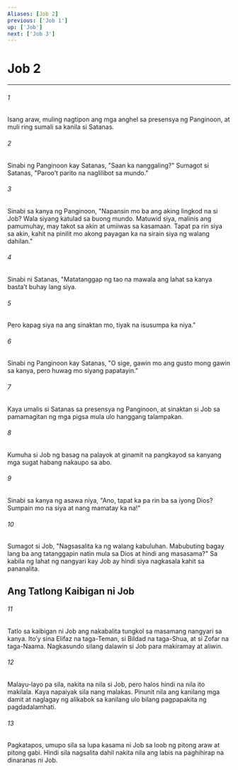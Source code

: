 ```yaml
---
Aliases: [Job 2]
previous: ['Job 1']
up: ['Job']
next: ['Job 3']
---
```

# Job 2

***


###### 1 


Isang araw, muling nagtipon ang mga anghel sa presensya ng Panginoon, at muli ring sumali sa kanila si Satanas. 


###### 2 


Sinabi ng Panginoon kay Satanas, "Saan ka nanggaling?" Sumagot si Satanas, "Parooʼt parito na naglilibot sa mundo." 


###### 3 


Sinabi sa kanya ng Panginoon, "Napansin mo ba ang aking lingkod na si Job? Wala siyang katulad sa buong mundo. Matuwid siya, malinis ang pamumuhay, may takot sa akin at umiiwas sa kasamaan. Tapat pa rin siya sa akin, kahit na pinilit mo akong payagan ka na sirain siya ng walang dahilan." 


###### 4 


Sinabi ni Satanas, "Matatanggap ng tao na mawala ang lahat sa kanya bastaʼt buhay lang siya. 


###### 5 


Pero kapag siya na ang sinaktan mo, tiyak na isusumpa ka niya." 


###### 6 


Sinabi ng Panginoon kay Satanas, "O sige, gawin mo ang gusto mong gawin sa kanya, pero huwag mo siyang papatayin." 


###### 7 


Kaya umalis si Satanas sa presensya ng Panginoon, at sinaktan si Job sa pamamagitan ng mga pigsa mula ulo hanggang talampakan. 


###### 8 


Kumuha si Job ng basag na palayok at ginamit na pangkayod sa kanyang mga sugat habang nakaupo sa abo. 


###### 9 


Sinabi sa kanya ng asawa niya, "Ano, tapat ka pa rin ba sa iyong Dios? Sumpain mo na siya at nang mamatay ka na!" 


###### 10 


Sumagot si Job, "Nagsasalita ka ng walang kabuluhan. Mabubuting bagay lang ba ang tatanggapin natin mula sa Dios at hindi ang masasama?" Sa kabila ng lahat ng nangyari kay Job ay hindi siya nagkasala kahit sa pananalita.

## Ang Tatlong Kaibigan ni Job 


###### 11 


Tatlo sa kaibigan ni Job ang nakabalita tungkol sa masamang nangyari sa kanya. Itoʼy sina Elifaz na taga-Teman, si Bildad na taga-Shua, at si Zofar na taga-Naama. Nagkasundo silang dalawin si Job para makiramay at aliwin. 


###### 12 


Malayu-layo pa sila, nakita na nila si Job, pero halos hindi na nila ito makilala. Kaya napaiyak sila nang malakas. Pinunit nila ang kanilang mga damit at naglagay ng alikabok sa kanilang ulo bilang pagpapakita ng pagdadalamhati. 


###### 13 


Pagkatapos, umupo sila sa lupa kasama ni Job sa loob ng pitong araw at pitong gabi. Hindi sila nagsalita dahil nakita nila ang labis na paghihirap na dinaranas ni Job.

